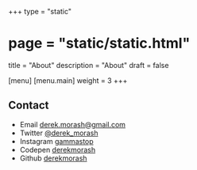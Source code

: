 +++
type = "static"
# page = "static/static.html"
title = "About"
description = "About"
draft = false

[menu]
  [menu.main]
    weight = 3
+++

## Contact
- Email [derek.morash@gmail.com](mailto:derek.morash@gmail.com)
- Twitter [@derek_morash](https://twitter.com/derek_morash)
- Instagram [gammastop](https://www.instagram.com/gammastop/)
- Codepen [derekmorash](https://codepen.io/derekmorash/)
- Github [derekmorash](https://github.com/derekmorash)